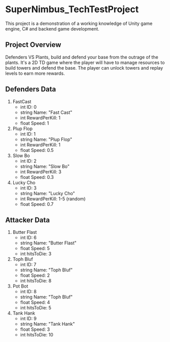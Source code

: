 # SuperNimbus_TechTestProject
 This project is a demonstration of a working knowledge of Unity game engine, C# and backend game development.

## Project Overview
 Defenders VS Plants, build and defend your base from the outrage of the plants.
 It's a 2D TD game where the player will have to manage resources to build towers and defend the base.
 The player can unlock towers and replay levels to earn more rewards.
 
## Defenders Data
1. FastCast
   - int ID: 0
   - string Name: "Fast Cast"
   - int RewardPerKill: 1
   - float Speed: 1
2. Plup Flop
   - int ID: 1
   - string Name: "Plup Flop"
   - int RewardPerKill: 1
   - float Speed: 0.5 
3. Slow Bo
   - int ID: 2
   - string Name: "Slow Bo"
   - int RewardPerKill: 3
   - float Speed: 0.3 
4. Lucky Cho
   - int ID: 3
   - string Name: "Lucky Cho"
   - int RewardPerKill: 1-5 (random)
   - float Speed: 0.7 

## Attacker Data
1. Butter Flast
   - int ID: 6
   - string Name: "Butter Flast"
   - float Speed: 5
   - int hitsToDie: 3
2. Toph Bluf
   - int ID: 7
   - string Name: "Toph Bluf"
   - float Speed: 2
   - int hitsToDie: 8
3. Pot Bot
   - int ID: 8
   - string Name: "Toph Bluf"
   - float Speed: 4
   - int hitsToDie: 5
3. Tank Hank
   - int ID: 9
   - string Name: "Tank Hank"
   - float Speed: 3
   - int hitsToDie: 10
